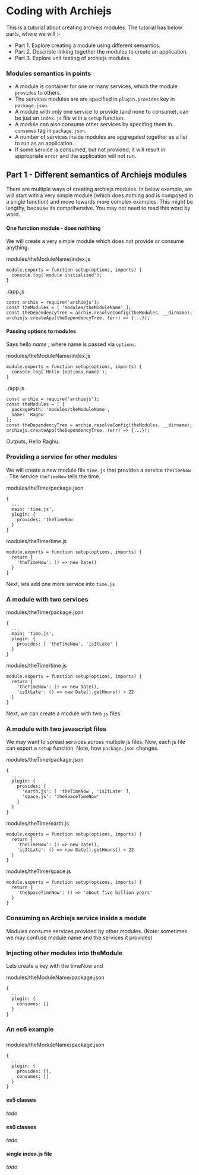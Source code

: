 # Coding with Archiejs

This is a tutorial about creating archiejs modules. The tutorial has below parts, where we will :-

* Part 1. Explore creating a module using different semantics.
* Part 2. Describle linking together the modules to create an application.
* Part 3. Explore unit testing of archiejs modules.


### Modules semantics in points

  * A module is container for one or many services, which the module `provides` to others. 
   * The services modules are are specified in `plugin.provides` key in `package.json`.
   * A module with only one service to provide (and none to consume), can be just an `index.js` file with a `setup` function.
   * A module can also consume other services by specifing them in `consumes` tag in `package.json`.
  * A number of services inside modules are aggregated together as a list to run as an application.
   * If some service is consumed, but not provided, it will result in appropriate `error` and the application will not run.


## Part 1 - Different semantics of Archiejs modules

There are multiple ways of creating archiejs modules. In below example, we will start with a very simple module (which does nothing and is composed in a single function) and move towards more complex examples. This might be lengthy, because its comprihensive. You may not need to read this word by word.


#### One function module - does nothhing

We will create a very simple module which does not provide or consume anything.

modules/theModuleName/index.js
```
module.exports = function setup(options, imports) {
  console.log('module initialized');
}
```
./app.js
```
const archie = require('archiejs');
const theModules = [ 'modules/theModuleName' ];
const theDependencyTree = archie.resolveConfig(theModules, __dirname);
archiejs.createApp(theDependencyTree, (err) => {...});
```

#### Passing options to modules

Says hello _name_ ; where name is passed via `options`.

modules/theModuleName/index.js
```
module.exports = function setup(options, imports) {
  console.log(`Hello {options.name}`);
}
```
./app.js
```
const archie = require('archiejs');
const theModules = [ {
  packagePath: 'modules/theModuleName',
  name: 'Raghu'
];
const theDependencyTree = archie.resolveConfig(theModules, __dirname);
archiejs.createApp(theDependencyTree, (err) => {...});
```

Outputs, Hello Raghu.

### Providing a service for other modules 

We will create a new module file `time.js` that provides a service `theTimeNow` . The service `theTimeNow` tells the time.

modules/theTime/package.json
```
{
  ...
  main: 'time.js',
  plugin: {
    provides: 'theTimeNow'
  }
}
```
modules/theTime/time.js
```
module.exports = function setup(options, imports) {
  return {
    'theTimeNow': () => new Date()  
  }
}
```
Next, lets add one more service into `time.js`

### A module with two services

modules/theTime/package.json
```
{
  ...
  main: 'time.js',
  plugin: {
    provides: [ 'theTimeNow', 'isItLate' ]
  }
}
```
modules/theTime/time.js
```
module.exports = function setup(options, imports) {
  return {
    'theTimeNow': () => new Date(),
    'isItLate': () => new Date().getHours() > 22 
  }
}
```
Next, we can create a module with two `js` files.

### A module with two javascript files

We may want to spread services across multiple js files. Now, each js file can export a 
`setup` function. Note, how `package.json` changes.

modules/theTime/package.json
```
{
  ...
  plugin: {
    provides: {
      'earth.js': [ 'theTimeNow', 'isItLate' ],
      'space.js': 'theSpaceTimeNow'
    }
  }
}
```
modules/theTime/earth.js
```
module.exports = function setup(options, imports) {
  return {
    'theTimeNow': () => new Date(),
    'isItLate': () => new Date().getHours() > 22 
  }
}
```
modules/theTime/space.js
```
module.exports = function setup(options, imports) {
  return {
    'theSpaceTimeNow': () => 'about five billion years'
  }
}
```

### Consuming an Archiejs service inside a module

Modules consume services provided by other modules. (Note: sometimes we may 
confuse module name and the services it provides)


### Injecting other modules into theModule

Lets create a key with the timeNow and 

modules/theModuleName/package.json
```
{
  ...
  plugin: {
    consumes: []
  }
}
```

### An es6 example

### 

modules/theModuleName/package.json
```
{
  ...
  plugin: {
    provides: [],
    consumes: []
  }
}
```

#### es5 classes

_todo_

#### es6 classes

_todo_ 

#### single index.js file

_todo_
